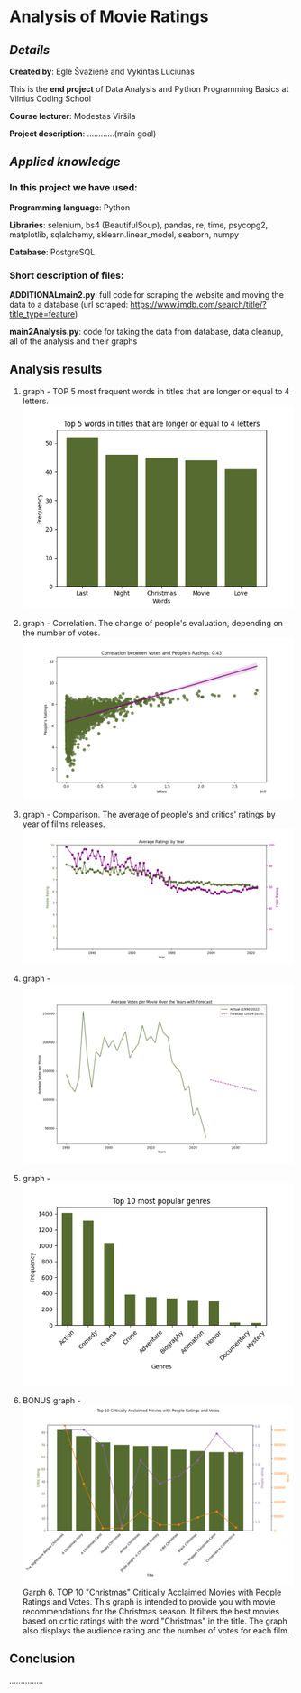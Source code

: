 # Analysis of Movie Ratings

## _Details_

**Created by**: Eglė Švažienė and Vykintas Luciunas

This is the **end project** of Data Analysis and Python Programming Basics at Vilnius Coding School

**Course lecturer**: Modestas Viršila

**Project description**: ............(main goal)

## _Applied knowledge_

### In this project we have used:

**Programming language**: Python

**Libraries**: selenium, bs4 (BeautifulSoup), pandas, re, time, psycopg2, matplotlib, sqlalchemy, sklearn.linear_model, seaborn, numpy

**Database**: PostgreSQL

### Short description of files:

**ADDITIONALmain2.py**: full code for scraping the website and moving the data to a database (url scraped: https://www.imdb.com/search/title/?title_type=feature)

**main2Analysis.py**: code for taking the data from database, data cleanup, all of the analysis and their graphs

## Analysis results

1. graph - TOP 5 most frequent words in titles that are longer or equal to 4 letters.
![1_lentele.png](1_lentele.png)

2. graph - Correlation. The change of people's evaluation, depending on the number of votes.
![2_lentele.png](2_lentele.png)

3. graph - Comparison. The average of people's and critics' ratings by year of films releases.
![3_lentele.png](3_lentele.png)

4. graph - 
![4_lentele.png](4_lentele.png)

5. graph - 
![5_lentele.png](5_lentele.png)

6. BONUS graph - 
![6_lentele.png](6_lentele.png)
Garph 6. TOP 10 "Christmas" Critically Acclaimed Movies with People Ratings and Votes. This graph is intended to provide you with movie recommendations for the Christmas season. It filters the best movies based on critic ratings with the word "Christmas" in the title. The graph also displays the audience rating and the number of votes for each film.

## Conclusion

_..............._
